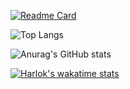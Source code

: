 [![Readme Card](https://github-readme-stats.vercel.app/api/pin/?username=KayCHENvip&repo=vulnerability-poc)](https://github.com/KayCHENvip/vulnerability-poc)&nbsp;&nbsp;&nbsp;

![Top Langs](https://github-readme-stats.vercel.app/api/top-langs/?username=KayCHENvip&layout=compact)

![Anurag's GitHub stats](https://github-readme-stats.vercel.app/api?username=KayCHENvip&show_icons=true&theme=synthwave)

[![Harlok's wakatime stats](https://github-readme-stats.vercel.app/api/wakatime?username=KayCHENvip)](https://wakatime.com/@KayCHENvip)&nbsp;&nbsp;&nbsp;&nbsp;&nbsp;&nbsp;






